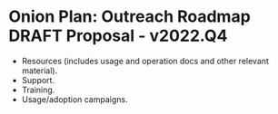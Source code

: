 # Onion Plan: Outreach Roadmap DRAFT Proposal - v2022.Q4

* Resources (includes usage and operation docs and other relevant material).
* Support.
* Training.
* Usage/adoption campaigns.
